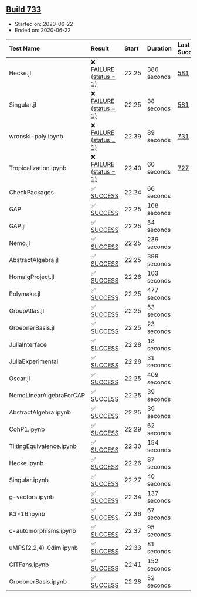 ## [Build 733](https://oscarci.mathematik.uni-kl.de/job/oscar-julia-1.4/733/)

* Started on: 2020-06-22
* Ended on: 2020-06-22

| Test Name    | Result | Start | Duration | Last Success | First Failure |
|:-------------|:-------|:------|:---------|:-------------|:--------------|
| Hecke.jl | ❌ [FAILURE (status = 1)](https://oscarci.mathematik.uni-kl.de/job/oscar-julia-1.4/733/artifact/logs/build-733/Hecke.jl.log) | 22:25 | 386 seconds | [581](https://oscarci.mathematik.uni-kl.de/job/oscar-julia-1.4/581/) | [582](https://oscarci.mathematik.uni-kl.de/job/oscar-julia-1.4/582/) |
| Singular.jl | ❌ [FAILURE (status = 1)](https://oscarci.mathematik.uni-kl.de/job/oscar-julia-1.4/733/artifact/logs/build-733/Singular.jl.log) | 22:25 | 38 seconds | [581](https://oscarci.mathematik.uni-kl.de/job/oscar-julia-1.4/581/) | [582](https://oscarci.mathematik.uni-kl.de/job/oscar-julia-1.4/582/) |
| wronski-poly.ipynb | ❌ [FAILURE (status = 1)](https://oscarci.mathematik.uni-kl.de/job/oscar-julia-1.4/733/artifact/logs/build-733/wronski-poly.ipynb.log) | 22:39 | 89 seconds | [731](https://oscarci.mathematik.uni-kl.de/job/oscar-julia-1.4/731/) | [732](https://oscarci.mathematik.uni-kl.de/job/oscar-julia-1.4/732/) |
| Tropicalization.ipynb | ❌ [FAILURE (status = 1)](https://oscarci.mathematik.uni-kl.de/job/oscar-julia-1.4/733/artifact/logs/build-733/Tropicalization.ipynb.log) | 22:40 | 60 seconds | [727](https://oscarci.mathematik.uni-kl.de/job/oscar-julia-1.4/727/) | [728](https://oscarci.mathematik.uni-kl.de/job/oscar-julia-1.4/728/) |
| CheckPackages | ✅ [SUCCESS](https://oscarci.mathematik.uni-kl.de/job/oscar-julia-1.4/733/artifact/logs/build-733/CheckPackages.log) | 22:24 | 66 seconds |  |  |
| GAP | ✅ [SUCCESS](https://oscarci.mathematik.uni-kl.de/job/oscar-julia-1.4/733/artifact/logs/build-733/GAP.log) | 22:25 | 168 seconds |  |  |
| GAP.jl | ✅ [SUCCESS](https://oscarci.mathematik.uni-kl.de/job/oscar-julia-1.4/733/artifact/logs/build-733/GAP.jl.log) | 22:25 | 54 seconds |  |  |
| Nemo.jl | ✅ [SUCCESS](https://oscarci.mathematik.uni-kl.de/job/oscar-julia-1.4/733/artifact/logs/build-733/Nemo.jl.log) | 22:25 | 239 seconds |  |  |
| AbstractAlgebra.jl | ✅ [SUCCESS](https://oscarci.mathematik.uni-kl.de/job/oscar-julia-1.4/733/artifact/logs/build-733/AbstractAlgebra.jl.log) | 22:25 | 399 seconds |  |  |
| HomalgProject.jl | ✅ [SUCCESS](https://oscarci.mathematik.uni-kl.de/job/oscar-julia-1.4/733/artifact/logs/build-733/HomalgProject.jl.log) | 22:26 | 103 seconds |  |  |
| Polymake.jl | ✅ [SUCCESS](https://oscarci.mathematik.uni-kl.de/job/oscar-julia-1.4/733/artifact/logs/build-733/Polymake.jl.log) | 22:25 | 477 seconds |  |  |
| GroupAtlas.jl | ✅ [SUCCESS](https://oscarci.mathematik.uni-kl.de/job/oscar-julia-1.4/733/artifact/logs/build-733/GroupAtlas.jl.log) | 22:25 | 53 seconds |  |  |
| GroebnerBasis.jl | ✅ [SUCCESS](https://oscarci.mathematik.uni-kl.de/job/oscar-julia-1.4/733/artifact/logs/build-733/GroebnerBasis.jl.log) | 22:25 | 23 seconds |  |  |
| JuliaInterface | ✅ [SUCCESS](https://oscarci.mathematik.uni-kl.de/job/oscar-julia-1.4/733/artifact/logs/build-733/JuliaInterface.log) | 22:28 | 18 seconds |  |  |
| JuliaExperimental | ✅ [SUCCESS](https://oscarci.mathematik.uni-kl.de/job/oscar-julia-1.4/733/artifact/logs/build-733/JuliaExperimental.log) | 22:28 | 31 seconds |  |  |
| Oscar.jl | ✅ [SUCCESS](https://oscarci.mathematik.uni-kl.de/job/oscar-julia-1.4/733/artifact/logs/build-733/Oscar.jl.log) | 22:25 | 409 seconds |  |  |
| NemoLinearAlgebraForCAP | ✅ [SUCCESS](https://oscarci.mathematik.uni-kl.de/job/oscar-julia-1.4/733/artifact/logs/build-733/NemoLinearAlgebraForCAP.log) | 22:25 | 39 seconds |  |  |
| AbstractAlgebra.ipynb | ✅ [SUCCESS](https://oscarci.mathematik.uni-kl.de/job/oscar-julia-1.4/733/artifact/logs/build-733/AbstractAlgebra.ipynb.log) | 22:25 | 39 seconds |  |  |
| CohP1.ipynb | ✅ [SUCCESS](https://oscarci.mathematik.uni-kl.de/job/oscar-julia-1.4/733/artifact/logs/build-733/CohP1.ipynb.log) | 22:29 | 62 seconds |  |  |
| TiltingEquivalence.ipynb | ✅ [SUCCESS](https://oscarci.mathematik.uni-kl.de/job/oscar-julia-1.4/733/artifact/logs/build-733/TiltingEquivalence.ipynb.log) | 22:30 | 154 seconds |  |  |
| Hecke.ipynb | ✅ [SUCCESS](https://oscarci.mathematik.uni-kl.de/job/oscar-julia-1.4/733/artifact/logs/build-733/Hecke.ipynb.log) | 22:26 | 87 seconds |  |  |
| Singular.ipynb | ✅ [SUCCESS](https://oscarci.mathematik.uni-kl.de/job/oscar-julia-1.4/733/artifact/logs/build-733/Singular.ipynb.log) | 22:27 | 40 seconds |  |  |
| g-vectors.ipynb | ✅ [SUCCESS](https://oscarci.mathematik.uni-kl.de/job/oscar-julia-1.4/733/artifact/logs/build-733/g-vectors.ipynb.log) | 22:34 | 137 seconds |  |  |
| K3-16.ipynb | ✅ [SUCCESS](https://oscarci.mathematik.uni-kl.de/job/oscar-julia-1.4/733/artifact/logs/build-733/K3-16.ipynb.log) | 22:36 | 67 seconds |  |  |
| c-automorphisms.ipynb | ✅ [SUCCESS](https://oscarci.mathematik.uni-kl.de/job/oscar-julia-1.4/733/artifact/logs/build-733/c-automorphisms.ipynb.log) | 22:37 | 95 seconds |  |  |
| uMPS(2,2,4)_0dim.ipynb | ✅ [SUCCESS](https://oscarci.mathematik.uni-kl.de/job/oscar-julia-1.4/733/artifact/logs/build-733/uMPS-2-2-4-_0dim.ipynb.log) | 22:33 | 81 seconds |  |  |
| GITFans.ipynb | ✅ [SUCCESS](https://oscarci.mathematik.uni-kl.de/job/oscar-julia-1.4/733/artifact/logs/build-733/GITFans.ipynb.log) | 22:41 | 152 seconds |  |  |
| GroebnerBasis.ipynb | ✅ [SUCCESS](https://oscarci.mathematik.uni-kl.de/job/oscar-julia-1.4/733/artifact/logs/build-733/GroebnerBasis.ipynb.log) | 22:28 | 52 seconds |  |  |
